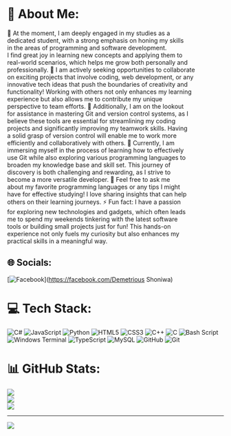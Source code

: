 # 💫 About Me:
🔭 At the moment, I am deeply engaged in my studies as a <br>dedicated student, with a strong emphasis on honing my skills <br>in the areas of programming and software development. <br>I find great joy in learning new concepts and applying them to <br>real-world scenarios, which helps me grow both personally and <br>professionally. 👯 I am actively seeking opportunities to collaborate <br>on exciting projects that involve coding, web development, or any <br>innovative tech ideas that push the boundaries of creativity and <br>functionality! Working with others not only enhances my learning <br>experience but also allows me to contribute my unique <br>perspective to team efforts. 🤝 Additionally, I am on the lookout <br>for assistance in mastering Git and version control systems, as I <br>believe these tools are essential for streamlining my coding <br>projects and significantly improving my teamwork skills. Having <br>a solid grasp of version control will enable me to work more <br>efficiently and collaboratively with others. 🌱 Currently, I am <br>immersing myself in the process of learning how to effectively <br>use Git while also exploring various programming languages to <br>broaden my knowledge base and skill set. This journey of <br>discovery is both challenging and rewarding, as I strive to <br>become a more versatile developer. 💬 Feel free to ask me <br>about my favorite programming languages or any tips I might <br>have for effective studying! I love sharing insights that can help <br>others on their learning journeys. ⚡ Fun fact: I have a passion <br>for exploring new technologies and gadgets, which often leads <br>me to spend my weekends tinkering with the latest software <br>tools or building small projects just for fun! This hands-on <br>experience not only fuels my curiosity but also enhances my <br>practical skills in a meaningful way.


## 🌐 Socials:
[![Facebook](https://img.shields.io/badge/Facebook-%231877F2.svg?logo=Facebook&logoColor=white)](https://facebook.com/Demetrious Shoniwa) 

# 💻 Tech Stack:
![C#](https://img.shields.io/badge/c%23-%23239120.svg?style=for-the-badge&logo=csharp&logoColor=white) ![JavaScript](https://img.shields.io/badge/javascript-%23323330.svg?style=for-the-badge&logo=javascript&logoColor=%23F7DF1E) ![Python](https://img.shields.io/badge/python-3670A0?style=for-the-badge&logo=python&logoColor=ffdd54) ![HTML5](https://img.shields.io/badge/html5-%23E34F26.svg?style=for-the-badge&logo=html5&logoColor=white) ![CSS3](https://img.shields.io/badge/css3-%231572B6.svg?style=for-the-badge&logo=css3&logoColor=white) ![C++](https://img.shields.io/badge/c++-%2300599C.svg?style=for-the-badge&logo=c%2B%2B&logoColor=white) ![C](https://img.shields.io/badge/c-%2300599C.svg?style=for-the-badge&logo=c&logoColor=white) ![Bash Script](https://img.shields.io/badge/bash_script-%23121011.svg?style=for-the-badge&logo=gnu-bash&logoColor=white) ![Windows Terminal](https://img.shields.io/badge/Windows%20Terminal-%234D4D4D.svg?style=for-the-badge&logo=windows-terminal&logoColor=white) ![TypeScript](https://img.shields.io/badge/typescript-%23007ACC.svg?style=for-the-badge&logo=typescript&logoColor=white) ![MySQL](https://img.shields.io/badge/mysql-4479A1.svg?style=for-the-badge&logo=mysql&logoColor=white) ![GitHub](https://img.shields.io/badge/github-%23121011.svg?style=for-the-badge&logo=github&logoColor=white) ![Git](https://img.shields.io/badge/git-%23F05033.svg?style=for-the-badge&logo=git&logoColor=white)
# 📊 GitHub Stats:
![](https://github-readme-stats.vercel.app/api?username=dshon101&theme=dark&hide_border=false&include_all_commits=false&count_private=false)<br/>
![](https://github-readme-streak-stats.herokuapp.com/?user=dshon101&theme=dark&hide_border=false)<br/>
![](https://github-readme-stats.vercel.app/api/top-langs/?username=dshon101&theme=dark&hide_border=false&include_all_commits=false&count_private=false&layout=compact)

---
[![](https://visitcount.itsvg.in/api?id=dshon101&icon=0&color=0)](https://visitcount.itsvg.in)

<!-- Proudly created with GPRM ( https://gprm.itsvg.in ) -->
